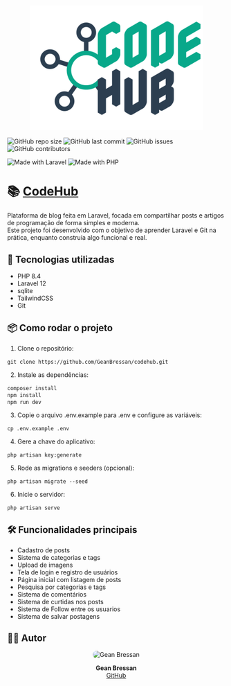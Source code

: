 <p align="center"><a href="https://codehub.geanbressan.com.br" target="_blank"><img src="./public/images/codehub-logo.png" width="400" alt="CodeHub Logo"></a></p>

![GitHub repo size](https://img.shields.io/github/repo-size/GeanBressan/codehub)
![GitHub last commit](https://img.shields.io/github/last-commit/GeanBressan/codehub)
![GitHub issues](https://img.shields.io/github/issues/GeanBressan/codehub)
![GitHub contributors](https://img.shields.io/github/contributors/GeanBressan/codehub)

![Made with Laravel](https://img.shields.io/badge/Made%20with-Laravel-red?style=for-the-badge&logo=laravel)
![Made with PHP](https://img.shields.io/badge/Made%20with-PHP-blue?style=for-the-badge&logo=php)

# 📚 [CodeHub](https://codehub.geanbressan.com.br)

Plataforma de blog feita em Laravel, focada em compartilhar posts e artigos de programação de forma simples e moderna.  
Este projeto foi desenvolvido com o objetivo de aprender Laravel e Git na prática, enquanto construía algo funcional e real.

## 🚀 Tecnologias utilizadas

* PHP 8.4
* Laravel 12
* sqlite
* TailwindCSS
* Git

## 📦 Como rodar o projeto

1. Clone o repositório:

```
git clone https://github.com/GeanBressan/codehub.git
```

2. Instale as dependências:

```
composer install
npm install
npm run dev
```

3. Copie o arquivo .env.example para .env e configure as variáveis:

```
cp .env.example .env
```

4. Gere a chave do aplicativo:

```
php artisan key:generate
```

5. Rode as migrations e seeders (opcional):

```
php artisan migrate --seed
```

6. Inicie o servidor:

```
php artisan serve
```

## 🛠 Funcionalidades principais

* Cadastro de posts
* Sistema de categorias e tags
* Upload de imagens
* Tela de login e registro de usuários
* Página inicial com listagem de posts
* Pesquisa por categorias e tags
* Sistema de comentários
* Sistema de curtidas nos posts
* Sistema de Follow entre os usuarios
* Sistema de salvar postagens

## 👨‍💻 Autor

<p align="center">
  <img src="https://avatars.githubusercontent.com/u/53577897" width="100" height="100" style="border-radius: 8px;" alt="Gean Bressan"/>
</p>

<p align="center">
  <b>Gean Bressan</b><br>
  <a href="https://github.com/GeanBressan">GitHub</a>
</p>
